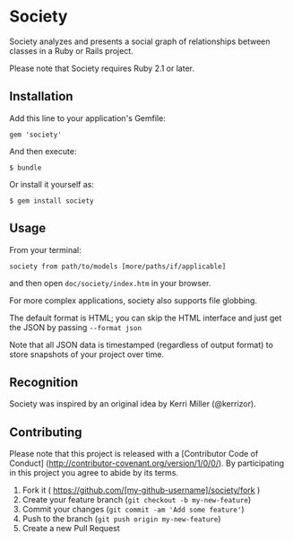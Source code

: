 # Society

Society analyzes and presents a social graph of relationships between classes in a Ruby or Rails project.

Please note that Society requires Ruby 2.1 or later.

## Installation

Add this line to your application's Gemfile:

    gem 'society'

And then execute:

    $ bundle

Or install it yourself as:

    $ gem install society

## Usage

From your terminal:

    society from path/to/models [more/paths/if/applicable]

and then open `doc/society/index.htm` in your browser.

For more complex applications, society also supports file globbing.

The default format is HTML; you can skip the HTML interface and just get the
JSON by passing `--format json`

Note that all JSON data is timestamped (regardless of output format) to store
snapshots of your project over time.

## Recognition

Society was inspired by an original idea by Kerri Miller (@kerrizor).

## Contributing

Please note that this project is released with a [Contributor Code of Conduct]
(http://contributor-covenant.org/version/1/0/0/).
By participating in this project you agree to abide by its terms.


1. Fork it ( https://github.com/[my-github-username]/society/fork )
2. Create your feature branch (`git checkout -b my-new-feature`)
3. Commit your changes (`git commit -am 'Add some feature'`)
4. Push to the branch (`git push origin my-new-feature`)
5. Create a new Pull Request
